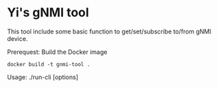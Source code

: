 Yi's gNMI tool
====

This tool include some basic function to get/set/subscribe to/from gNMI device.

Prerequest:
Build the Docker image

`docker build -t gnmi-tool .`

Usage:
./run-cli [options]

